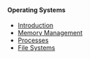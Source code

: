 #### Operating Systems

  * [Introduction](intro.html)
  * [Memory Management](mem.html)
  * [Processes](proc.html)
  * [File Systems](fs.html)

